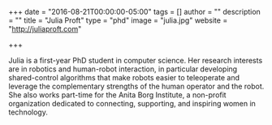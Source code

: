 +++
date = "2016-08-21T00:00:00-05:00"
tags = []
author = ""
description = ""
title = "Julia Proft"
type = "phd"
image = "julia.jpg"
website = "http://juliaproft.com"

+++

Julia is a first-year PhD student in computer science. Her research interests are in robotics and human-robot interaction, in particular developing shared-control algorithms that make robots easier to teleoperate and leverage the complementary strengths of the human operator and the robot. She also works part-time for the Anita Borg Institute, a non-profit organization dedicated to connecting, supporting, and inspiring women in technology.
